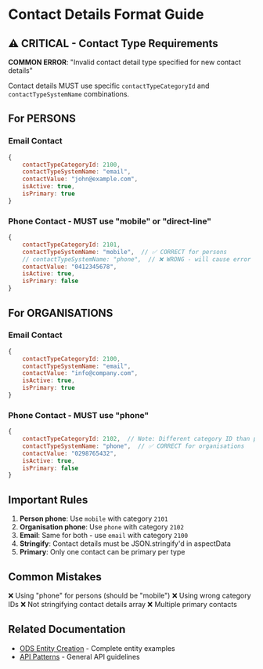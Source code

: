# Contact Details Format Guide

## ⚠️ CRITICAL - Contact Type Requirements

**COMMON ERROR**: "Invalid contact detail type specified for new contact details"

Contact details MUST use specific `contactTypeCategoryId` and `contactTypeSystemName` combinations.

## For PERSONS

### Email Contact
```javascript
{
    contactTypeCategoryId: 2100,
    contactTypeSystemName: "email",
    contactValue: "john@example.com",
    isActive: true,
    isPrimary: true
}
```

### Phone Contact - MUST use "mobile" or "direct-line"
```javascript
{
    contactTypeCategoryId: 2101,
    contactTypeSystemName: "mobile",  // ✅ CORRECT for persons
    // contactTypeSystemName: "phone",  // ❌ WRONG - will cause error
    contactValue: "0412345678",
    isActive: true,
    isPrimary: false
}
```

## For ORGANISATIONS

### Email Contact
```javascript
{
    contactTypeCategoryId: 2100,
    contactTypeSystemName: "email",
    contactValue: "info@company.com",
    isActive: true,
    isPrimary: true
}
```

### Phone Contact - MUST use "phone"
```javascript
{
    contactTypeCategoryId: 2102,  // Note: Different category ID than persons
    contactTypeSystemName: "phone",  // ✅ CORRECT for organisations
    contactValue: "0298765432",
    isActive: true,
    isPrimary: false
}
```

## Important Rules

1. **Person phone**: Use `mobile` with category `2101`
2. **Organisation phone**: Use `phone` with category `2102`
3. **Email**: Same for both - use `email` with category `2100`
4. **Stringify**: Contact details must be JSON.stringify'd in aspectData
5. **Primary**: Only one contact can be primary per type

## Common Mistakes

❌ Using "phone" for persons (should be "mobile")
❌ Using wrong category IDs
❌ Not stringifying contact details array
❌ Multiple primary contacts

## Related Documentation
- [ODS Entity Creation](04-ods-entity-creation.md) - Complete entity examples
- [API Patterns](03-api-patterns.md) - General API guidelines
